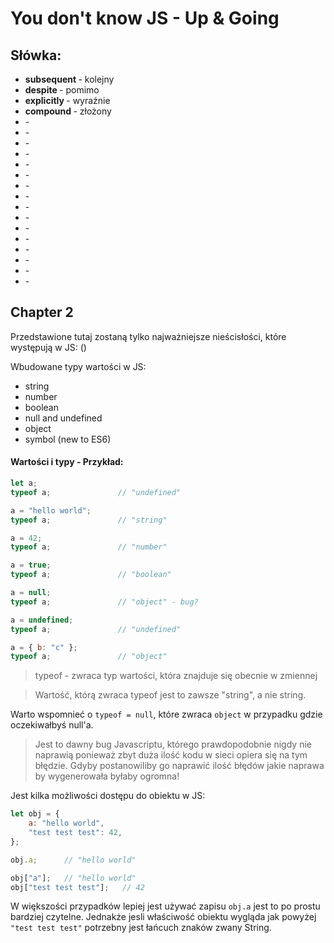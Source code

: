# You don't know JS - Up & Going 

## Słówka:
- <b> subsequent </b> - kolejny
- <b> despite  </b> - pomimo
- <b> explicitly  </b> - wyraźnie
- <b> compound  </b> - złożony
- <b>  </b> - 
- <b>  </b> - 
- <b>  </b> - 
- <b>  </b> - 
- <b>  </b> - 
- <b>  </b> - 
- <b>  </b> - 
- <b>  </b> - 
- <b>  </b> - 
- <b>  </b> - 
- <b>  </b> - 
- <b>  </b> - 
- <b>  </b> - 
- <b>  </b> - 
- <b>  </b> - 
- <b>  </b> - 

## Chapter 2

Przedstawione tutaj zostaną tylko najważniejsze nieścisłości, które występują w JS: 
()

Wbudowane typy wartości w JS: 
- string
- number
- boolean
- null and undefined
- object
- symbol (new to ES6)

<h4> Wartości i typy - Przykład:  </h4>

```javascript
let a;
typeof a;               // "undefined"

a = "hello world";
typeof a;               // "string"

a = 42;
typeof a;               // "number"

a = true;
typeof a;               // "boolean"

a = null;
typeof a;               // "object" - bug? 

a = undefined;
typeof a;               // "undefined"

a = { b: "c" };
typeof a;               // "object"
```


> typeof - zwraca typ wartości, która znajduje się obecnie w zmiennej

> Wartość, którą zwraca typeof jest to zawsze "string", a nie string. 

Warto wspomnieć o ``` typeof = null ```, które zwraca ``` object ```
w przypadku gdzie oczekiwałbyś null'a.

> Jest to dawny bug Javascriptu, którego prawdopodobnie nigdy nie naprawią ponieważ zbyt 
duża ilość kodu w sieci opiera się na tym błędzie. Gdyby postanowiliby go naprawić
ilość błędów jakie naprawa by wygenerowała byłaby ogromna!

Jest kilka możliwości dostępu do obiektu w JS:

```javascript
let obj = {
    a: "hello world",
    "test test test": 42,
};

obj.a;      // "hello world"

obj["a"];   // "hello world"
obj["test test test"];   // 42
```

W większości przypadków lepiej jest używać zapisu ``` obj.a ``` jest to po prostu bardziej czytelne.
Jednakże jesli właściwość obiektu wygląda jak powyżej ``` "test test test" ``` potrzebny jest 
łańcuch znaków zwany String.
 
 